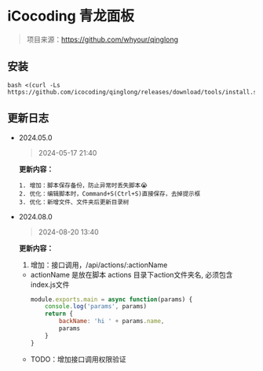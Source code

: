 # iCocoding 青龙面板

> 项目来源：https://github.com/whyour/qinglong


## 安装

 ```shell
 bash <(curl -Ls https://github.com/icocoding/qinglong/releases/download/tools/install.sh)
 ```

 ## 更新日志

- 2024.05.0
    > 2024-05-17 21:40
    
    **更新内容：**
    ```text
    1. 增加：脚本保存备份，防止异常时丢失脚本😭
    2. 优化：编辑脚本时，Command+S(Ctrl+S)直接保存，去掉提示框
    3. 优化：新增文件、文件夹后更新目录树
    ```

 - 2024.08.0
    > 2024-08-20 13:40

    **更新内容：**
    1. 增加：接口调用，/api/actions/:actionName
    - actionName 是放在脚本 actions 目录下action文件夹名, 必须包含index.js文件
        ```js
        module.exports.main = async function(params) {
            console.log('params', params)
            return {
                backName: 'hi ' + params.name,
                params
            }
        }
        ```
    - TODO：增加接口调用权限验证